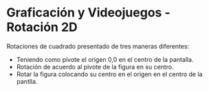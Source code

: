 # Graficación y Videojuegos - Rotación 2D
Rotaciones de cuadrado presentado de tres maneras diferentes: 
- Teniendo como pivote el origen 0,0 en el centro de la pantalla.
- Rotación de acuerdo al pivote de la figura en su centro.
- Rotar la figura colocando su centro en el origen en el centro de la pantlla.
